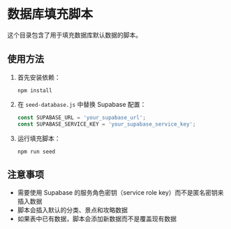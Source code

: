# 数据库填充脚本

这个目录包含了用于填充数据库默认数据的脚本。

## 使用方法

1. 首先安装依赖：
   ```
   npm install
   ```

2. 在 `seed-database.js` 中替换 Supabase 配置：
   ```javascript
   const SUPABASE_URL = 'your_supabase_url';
   const SUPABASE_SERVICE_KEY = 'your_supabase_service_key';
   ```

3. 运行填充脚本：
   ```
   npm run seed
   ```

## 注意事项

- 需要使用 Supabase 的服务角色密钥（service role key）而不是匿名密钥来插入数据
- 脚本会插入默认的分类、景点和攻略数据
- 如果表中已有数据，脚本会添加新数据而不是覆盖现有数据